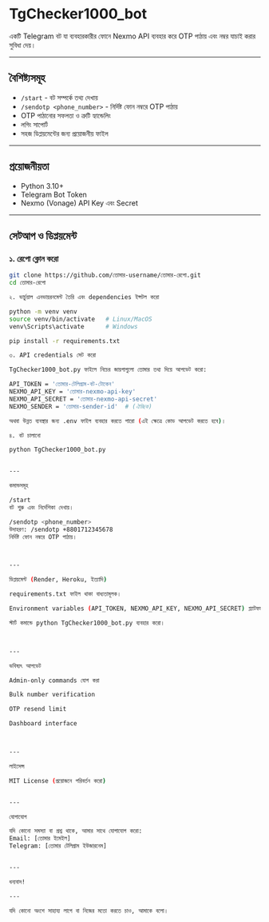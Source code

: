 # TgChecker1000_bot

একটি Telegram বট যা ব্যবহারকারীর ফোনে Nexmo API ব্যবহার করে OTP পাঠায় এবং নম্বর যাচাই করার সুবিধা দেয়।

---

## বৈশিষ্ট্যসমূহ

- `/start` - বট সম্পর্কে তথ্য দেখায়  
- `/sendotp <phone_number>` - নির্দিষ্ট ফোন নম্বরে OTP পাঠায়  
- OTP পাঠানোর সফলতা ও ত্রুটি হ্যান্ডেলিং  
- লগিং সাপোর্ট  
- সহজ ডিপ্লয়মেন্টের জন্য প্রয়োজনীয় ফাইল

---

## প্রয়োজনীয়তা

- Python 3.10+  
- Telegram Bot Token  
- Nexmo (Vonage) API Key এবং Secret

---

## সেটআপ ও ডিপ্লয়মেন্ট

### ১. রেপো ক্লোন করো

```bash
git clone https://github.com/তোমার-username/তোমার-রেপো.git
cd তোমার-রেপো

২. ভার্চুয়াল এনভায়রনমেন্ট তৈরি এবং dependencies ইন্সটল করো

python -m venv venv
source venv/bin/activate   # Linux/MacOS
venv\Scripts\activate      # Windows

pip install -r requirements.txt

৩. API credentials সেট করো

TgChecker1000_bot.py ফাইলে নিচের জায়গাগুলো তোমার তথ্য দিয়ে আপডেট করো:

API_TOKEN = 'তোমার-টেলিগ্রাম-বট-টোকেন'
NEXMO_API_KEY = 'তোমার-nexmo-api-key'
NEXMO_API_SECRET = 'তোমার-nexmo-api-secret'
NEXMO_SENDER = 'তোমার-sender-id'  # (ঐচ্ছিক)

অথবা উন্নত ব্যবস্থার জন্য .env ফাইল ব্যবহার করতে পারো (এই ক্ষেত্রে কোড আপডেট করতে হবে)।

৪. বট চালানো

python TgChecker1000_bot.py


---

কমান্ডসমূহ

/start
বট শুরু এবং নির্দেশিকা দেখায়।

/sendotp <phone_number>
উদাহরণ: /sendotp +8801712345678
নির্দিষ্ট ফোন নম্বরে OTP পাঠায়।



---

ডিপ্লয়মেন্ট (Render, Heroku, ইত্যাদি)

requirements.txt ফাইল থাকা বাধ্যতামূলক।

Environment variables (API_TOKEN, NEXMO_API_KEY, NEXMO_API_SECRET) প্ল্যাটফর্ম সেটিংসে যুক্ত করো।

স্টার্ট কমান্ডে python TgChecker1000_bot.py ব্যবহার করো।



---

ভবিষ্যৎ আপডেট

Admin-only commands যোগ করা

Bulk number verification

OTP resend limit

Dashboard interface



---

লাইসেন্স

MIT License (প্রয়োজনে পরিবর্তন করো)


---

যোগাযোগ

যদি কোনো সমস্যা বা প্রশ্ন থাকে, আমার সাথে যোগাযোগ করো:
Email: [তোমার ইমেইল]
Telegram: [তোমার টেলিগ্রাম ইউজারনেম]


---

ধন্যবাদ!

---

যদি কোনো অংশে সাহায্য লাগে বা নিজের মতো করতে চাও, আমাকে বলো।
